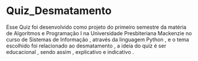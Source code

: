 # Quiz_Desmatamento



Esse Quiz foi desenvolvido como projeto do primeiro semestre da matéria de Algoritmos e Programação I na Universidade Presbiteriana Mackenzie no curso de Sistemas de Informação  , através da linguagem Python , e o tema escolhido foi relacionado ao desmatamento , a ideia do quiz é ser educacional , sendo assim , explicativo e indicativo .
